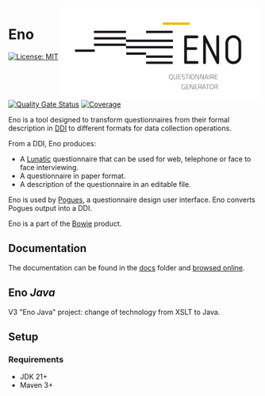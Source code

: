 <img style="float: right;" src="logo/eno-logo.png" alt="Eno logo"/>

# Eno

[![License: MIT](https://img.shields.io/badge/License-MIT-blue.svg)](https://opensource.org/licenses/MIT)
[![Quality Gate Status](https://sonarcloud.io/api/project_badges/measure?project=InseeFr_Eno&metric=alert_status)](https://sonarcloud.io/summary/new_code?id=InseeFr_Eno)
[![Coverage](https://sonarcloud.io/api/project_badges/measure?project=InseeFr_Eno&metric=coverage)](https://sonarcloud.io/summary/overall?id=InseeFr_Eno)

Eno is a tool designed to transform questionnaires from their formal description in [DDI](https://ddialliance.org/) to different formats for data collection operations.

From a DDI, Eno produces:

- A [Lunatic](https://github.com/InseeFr/Lunatic) questionnaire that can be used for web, telephone or face to face interviewing.
- A questionnaire in paper format.
- A description of the questionnaire in an editable file.

Eno is used by [Pogues](https://github.com/InseeFr/Pogues), a questionnaire design user interface. Eno converts Pogues output into a DDI.

Eno is a part of the [Bowie](https://github.com/InseeFr/Bowie) product.

## Documentation

The documentation can be found in the [docs](./docs/en) folder and [browsed online](https://inseefr.github.io/Eno).

## Eno _Java_

V3 "Eno Java" project: change of technology from XSLT to Java.

## Setup

### Requirements

- JDK 21+
- Maven 3+
